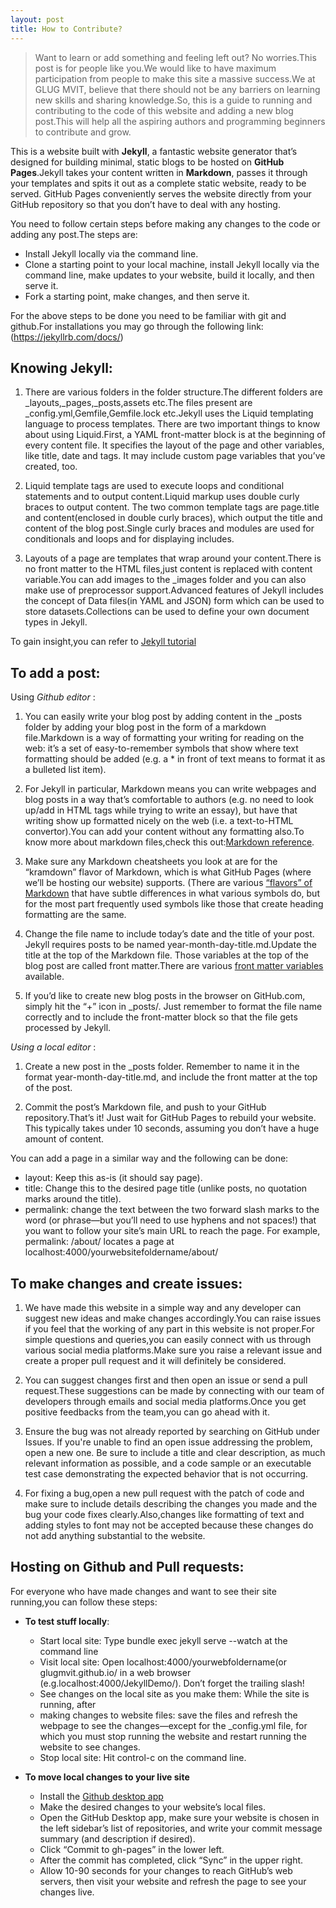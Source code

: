 ```yaml
---
layout: post
title: How to Contribute?
---
```


>Want to learn or add something and feeling left out? No worries.This post is for people like you.We would like to have maximum participation from people to make this site a massive success.We at GLUG MVIT, believe that there should not be any barriers on learning new skills and sharing knowledge.So, this is a guide to running and contributing to the code of this website and adding a new blog post.This will help all the aspiring authors and programming beginners to contribute and grow.

This is a website built with **Jekyll**, a fantastic website generator that’s designed for building minimal, static blogs to be hosted on **GitHub Pages**.Jekyll takes your content written in **Markdown**, passes it through your templates and spits it out as a complete static website, ready to be served. GitHub Pages conveniently serves the website directly from your GitHub repository so that you don’t have to deal with any hosting.
 
You need to follow certain steps before making any changes to the code or adding any post.The steps are:
   - Install Jekyll locally via the command line.
   - Clone a starting point to your local machine, install Jekyll locally via the command line, make updates to your website, build it locally, and then serve it.
   - Fork a starting point, make changes, and then serve it.

   For the above steps to be done you need to be familiar with git and github.For installations you may go through the following link:(https://jekyllrb.com/docs/)

## Knowing Jekyll:

 1. There are various folders in the folder structure.The different folders are _layouts,_pages,_posts,assets etc.The files present are _config.yml,Gemfile,Gemfile.lock etc.Jekyll uses the Liquid templating language to process templates. There are two important things to know about using Liquid.First, a YAML front-matter block is at the beginning of every content file. It specifies the layout of the page and other variables, like title, date and tags. It may include custom page variables that you’ve created, too.
 
 2. Liquid template tags are used to execute loops and conditional statements and to output content.Liquid markup uses double curly braces to output content. The two common template tags are page.title and content(enclosed in double curly braces), which output the title and content of the blog post.Single curly braces and modules are used for conditionals and loops and for displaying includes.

 3. Layouts of a page are templates that wrap around your content.There is no front matter to the HTML files,just content is replaced with content variable.You can add images to the _images folder and you can also make use of preprocessor support.Advanced features of Jekyll includes the concept of Data files(in YAML and JSON) form which can be used to store datasets.Collections can be used to define your own document types in Jekyll.

 To gain insight,you can refer to [Jekyll tutorial](https://jekyllrb.com/docs/step-by-step/01-setup/) 


## To add a post:

Using _Github editor_ :
 
 1. You can easily write your blog post by adding content in the _posts folder by adding   your blog post in the form of a markdown file.Markdown is a way of formatting your writing for reading on the web: it’s a set of easy-to-remember symbols that show where text formatting should be added (e.g. a * in front of text means to format it as a bulleted list item).

 2. For Jekyll in particular, Markdown means you can write webpages and blog posts in a way that’s comfortable to authors (e.g. no need to look up/add in HTML tags while trying to write an essay), but have that writing show up formatted nicely on the web (i.e. a text-to-HTML convertor).You can add your content without any formatting also.To know more about markdown files,check this out:[Markdown reference](http://kramdown.gettalong.org/quickref.html).
 
 3. Make sure any Markdown cheatsheets you look at are for the “kramdown” flavor of Markdown, which is what GitHub Pages (where we’ll be hosting our website) supports. (There are various [“flavors” of Markdown](https://github.com/jgm/CommonMark/wiki/Markdown-Flavors) that have subtle differences in what various symbols do, but for the most part frequently used symbols like those that create heading formatting are the same.

 4. Change the file name to include today’s date and the title of your post. Jekyll requires posts to be named year-month-day-title.md.Update the title at the top of the Markdown file. Those variables at the top of the blog post are called front matter.There are various [front matter variables](http://jekyllrb.com/docs/frontmatter/) available.

 5. If you’d like to create new blog posts in the browser on GitHub.com, simply hit the “+” icon in _posts/. Just remember to format the file name correctly and to include the front-matter block so that the file gets processed by Jekyll. 

 _Using a local editor_ :

 1. Create a new post in the _posts folder. Remember to name it in the format year-month-day-title.md, and include the front matter at the top of the post.

 2. Commit the post’s Markdown file, and push to your GitHub repository.That’s it! Just wait for GitHub Pages to rebuild your website. This typically takes under 10 seconds, assuming you don’t have a huge amount of content.

 You can add a page in a similar way and the following can be done:
  
   * layout: Keep this as-is (it should say page).
   * title: Change this to the desired page title (unlike posts, no quotation marks around the title).
   * permalink: change the text between the two forward slash marks to the word (or phrase—but you’ll need to use hyphens and not spaces!) that you want to follow your site’s main URL to reach the page. For example, permalink: /about/ locates a page at localhost:4000/yourwebsitefoldername/about/

## To make changes and create issues:

1. We have made this website in a simple way and any developer can suggest new ideas and make changes accordingly.You can raise issues if you feel that the working of any part in this website is not proper.For simple questions and queries,you can easily connect with us through various social media platforms.Make sure you raise a relevant issue and create a proper pull request and it will definitely be considered.

2. You can suggest changes first and then open an issue or send a pull request.These suggestions can be made by connecting with our team of developers through emails and social media platforms.Once you get positive feedbacks from the team,you can go ahead with it. 

3. Ensure the bug was not already reported by searching on GitHub under Issues.
If you're unable to find an open issue addressing the problem, open a new one. Be sure to include a title and clear description, as much relevant information as possible, and a code sample or an executable test case demonstrating the expected behavior that is not occurring.

4. For fixing a bug,open a new pull request with  the patch of code and make sure to include details describing the changes you made and the bug your code fixes clearly.Also,changes like formatting of text and adding styles to font may not be accepted because these changes do not add anything substantial to the website.  



## Hosting on Github and Pull requests:

For everyone who have made changes and want to see their site running,you can follow these steps:
 
  - **To test stuff locally**:

     
     * Start local site: Type bundle exec jekyll serve --watch at the command line
     * Visit local site: Open localhost:4000/yourwebfoldername(or glugmvit.github.io/ in a web browser (e.g.localhost:4000/JekyllDemo/). Don’t forget the trailing slash!
     * See changes on the local site as you make them: While the site is running, after  
     * making changes to website files: save the files and refresh the webpage to see the    changes—except for the _config.yml file, for which you must stop running the          website and restart running the website to see changes.
     * Stop local site: Hit control-c on the command line.
  
  - **To move local changes to your live site**
     * Install the [Github desktop app](https://help.github.com/en/desktop/getting-started-with-github-desktop/installing-github-desktop)
     * Make the desired changes to your website’s local files.
     * Open the GitHub Desktop app, make sure your website is chosen in the left sidebar’s   list of repositories, and write your commit message summary (and description if       desired).
     * Click “Commit to gh-pages” in the lower left.
     * After the commit has completed, click “Sync” in the upper right.
     * Allow 10-90 seconds for your changes to reach GitHub’s web servers, then visit your   website and refresh the page to see your changes live.





  



